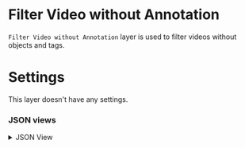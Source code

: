 # Filter Video without Annotation

`Filter Video without Annotation` layer is used to filter videos without objects and tags.

# Settings

This layer doesn't have any settings.

### JSON views

<details>
  <summary>JSON View</summary>

```json
{
	"action": "filter_video_without_annotation",
	"src": [
		"$data_1"
	],
	"dst": [
		"$filter_video_without_objects_2__true",
		"$filter_video_without_objects_2__false"
	],
	"settings": {
		"exclude_classes": [
			"car",
			"pedestrian"
		]
	}
},
```

</details>

